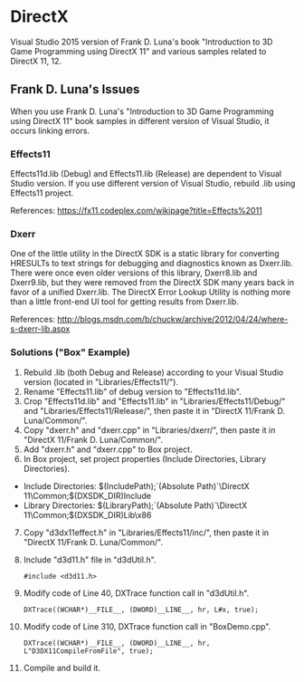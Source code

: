 # DirectX
Visual Studio 2015 version of Frank D. Luna's book "Introduction to 3D Game Programming using DirectX 11" and various samples related to DirectX 11, 12.

## Frank D. Luna's Issues
When you use Frank D. Luna's "Introduction to 3D Game Programming using DirectX 11" book samples in different version of Visual Studio, it occurs linking errors.

### Effects11
Effects11d.lib (Debug) and Effects11.lib (Release) are dependent to Visual Studio version.
If you use different version of Visual Studio, rebuild .lib using Effects11 project.

References: https://fx11.codeplex.com/wikipage?title=Effects%2011

### Dxerr
One of the little utility in the DirectX SDK is a static library for converting HRESULTs to text strings for debugging and diagnostics known as Dxerr.lib. There were once even older versions of this library, Dxerr8.lib and Dxerr9.lib, but they were removed from the DirectX SDK many years back in favor of a unified Dxerr.lib. The DirectX Error Lookup Utility is nothing more than a little front-end UI tool for getting results from Dxerr.lib.

References: http://blogs.msdn.com/b/chuckw/archive/2012/04/24/where-s-dxerr-lib.aspx

### Solutions ("Box" Example)
1. Rebuild .lib (both Debug and Release) according to your Visual Studio version (located in "Libraries/Effects11/").
2. Rename "Effects11.lib" of debug version to "Effects11d.lib".
3. Crop "Effects11d.lib" and "Effects11.lib" in "Libraries/Effects11/Debug/" and "Libraries/Effects11/Release/", then paste it in "DirectX 11/Frank D. Luna/Common/".
4. Copy "dxerr.h" and "dxerr.cpp" in "Libraries/dxerr/", then paste it in "DirectX 11/Frank D. Luna/Common/".      
5. Add "dxerr.h" and "dxerr.cpp" to Box project.
6. In Box project, set project properties (Include Directories, Library Directories).
  - Include Directories: $(IncludePath);`(Absolute Path)`\DirectX 11\Common;$(DXSDK_DIR)Include  
  - Library Directories: $(LibraryPath);`(Absolute Path)`\DirectX 11\Common;$(DXSDK_DIR)Lib\x86
7. Copy "d3dx11effect.h" in "Libraries/Effects11/inc/", then paste it in "DirectX 11/Frank D. Luna/Common/". 
8. Include "d3d11.h" file in "d3dUtil.h".

    `#include <d3d11.h>`
9. Modify code of Line 40, DXTrace function call in "d3dUtil.h".

    `DXTrace((WCHAR*)__FILE__, (DWORD)__LINE__, hr, L#x, true);`
10. Modify code of Line 310, DXTrace function call in "BoxDemo.cpp".

    `DXTrace((WCHAR*)__FILE__, (DWORD)__LINE__, hr, L"D3DX11CompileFromFile", true);`
11. Compile and build it.